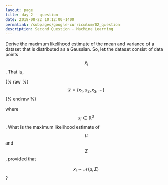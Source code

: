```yaml
---
layout: page
title: day 2 - question
date: 2018-08-22 10:12:00-1400
permalink: /subpages/google-curriculum/02_question
description: Second Question - Machine Learning
---
```


Derive the maximum likelihood estimate of the mean and variance of a dataset that is distributed as a Gaussian. So, let the dataset consist of data points $$x_i$$. That is,

{% raw %}
$$ \mathcal{D} = \{ x_1, x_2, x_3, \cdots \} $$
{% endraw %}

where $$x_i \in \mathbb{R}^d$$. What is the maximum likelihood estimate of $$\mu$$ and $$\Sigma$$, provided that

$$x_i \sim \mathcal{N}(\mu, \Sigma)$$?
